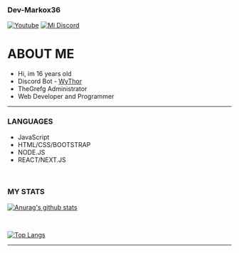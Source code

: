 ### Dev-Markox36
[![Youtube](https://img.shields.io/youtube/channel/subscribers/UCbdd2TLVH7DZ28Dap3a-E3A?style=for-the-badge)](https://www.youtube.com/channel/UCbdd2TLVH7DZ28Dap3a-E3A)
[![Mi Discord](https://img.shields.io/discord/564535543124328459?color=7289da&logo=discord&style=for-the-badge)](https://discord.gg/A8U2mn2dTB)

# ABOUT ME

- Hi, im 16 years old
- Discord Bot - [WyThor](https://wythor.tech)
- TheGrefg Administrator
- Web Developer and Programmer

---

### LANGUAGES

- JavaScript
- HTML/CSS/BOOTSTRAP
- NODE.JS
- REACT/NEXT.JS


<br />

### MY STATS

[![Anurag's github stats](https://github-readme-stats.vercel.app/api?username=Dev-Markox36&count_private=true&theme=dark&locale=es&include_all_commits=true&show_icons=true&hide=prs,contribs)](https://github.com/Dev-Markox36)

<br />

[![Top Langs](https://github-readme-stats.vercel.app/api/top-langs/?username=Dev-Markox36&theme=dark&layout=compact)](https://github.com/Dev-Markox36)

---
